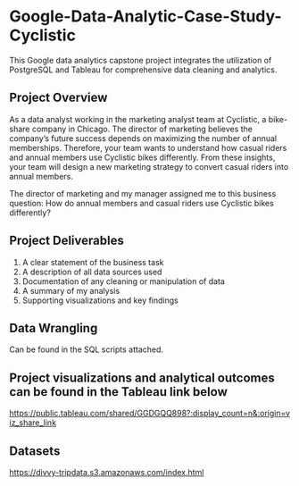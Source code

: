 # Google-Data-Analytic-Case-Study-Cyclistic
This Google data analytics capstone project integrates the utilization of PostgreSQL and Tableau for comprehensive data cleaning and analytics.

## Project Overview
As a data analyst working in the marketing analyst team at Cyclistic, a bike-share company in Chicago. The director of
marketing believes the company’s future success depends on maximizing the number of annual memberships. Therefore, your
team wants to understand how casual riders and annual members use Cyclistic bikes differently. From these insights, your team will
design a new marketing strategy to convert casual riders into annual members.

The director of marketing and my manager assigned me to this business question: How do annual members and casual riders use Cyclistic bikes differently?

## Project Deliverables
1. A clear statement of the business task
2. A description of all data sources used
3. Documentation of any cleaning or manipulation of data
4. A summary of my analysis
5. Supporting visualizations and key findings

## Data Wrangling
Can be found in the SQL scripts attached.

## Project visualizations and analytical outcomes can be found in the Tableau link below
https://public.tableau.com/shared/GGDGQQ898?:display_count=n&:origin=viz_share_link

## Datasets
https://divvy-tripdata.s3.amazonaws.com/index.html



